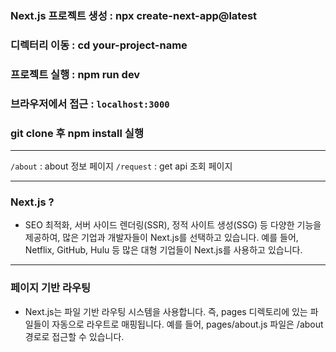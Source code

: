 ### Next.js 프로젝트 생성 : npx create-next-app@latest
### 디렉터리 이동 : cd your-project-name
### 프로젝트 실행 : npm run dev
### 브라우저에서 접근 : `localhost:3000`
### git clone 후 npm install 실행

---

`/about` : about 정보 페이지
`/request` : get api 조회 페이지

---

### Next.js ?
- SEO 최적화, 서버 사이드 렌더링(SSR), 정적 사이트 생성(SSG) 등 다양한 기능을 제공하여, 많은 기업과 개발자들이 Next.js를 선택하고 있습니다. 예를 들어, Netflix, GitHub, Hulu 등 많은 대형 기업들이 Next.js를 사용하고 있습니다.

---

### 페이지 기반 라우팅
- Next.js는 파일 기반 라우팅 시스템을 사용합니다. 즉, pages 디렉토리에 있는 파일들이 자동으로 라우트로 매핑됩니다. 예를 들어, pages/about.js 파일은 /about 경로로 접근할 수 있습니다.